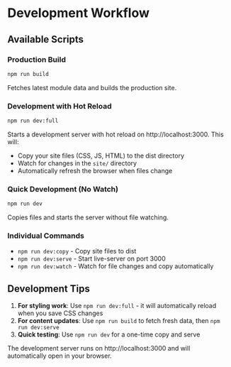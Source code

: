 # Development Workflow

## Available Scripts

### Production Build
```bash
npm run build
```
Fetches latest module data and builds the production site.

### Development with Hot Reload
```bash
npm run dev:full
```
Starts a development server with hot reload on http://localhost:3000. This will:
- Copy your site files (CSS, JS, HTML) to the dist directory
- Watch for changes in the `site/` directory
- Automatically refresh the browser when files change

### Quick Development (No Watch)
```bash
npm run dev
```
Copies files and starts the server without file watching.

### Individual Commands
- `npm run dev:copy` - Copy site files to dist
- `npm run dev:serve` - Start live-server on port 3000
- `npm run dev:watch` - Watch for file changes and copy automatically

## Development Tips

1. **For styling work**: Use `npm run dev:full` - it will automatically reload when you save CSS changes
2. **For content updates**: Use `npm run build` to fetch fresh data, then `npm run dev:serve`
3. **Quick testing**: Use `npm run dev` for a one-time copy and serve

The development server runs on http://localhost:3000 and will automatically open in your browser.
